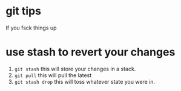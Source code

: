 # git tips

If you fsck things up

# use stash to revert your changes

1. `git stash` this will store your changes in a stack.
2. `git pull` this will pull the latest
3. `git stash drop` this will toss whatever state you were in.


